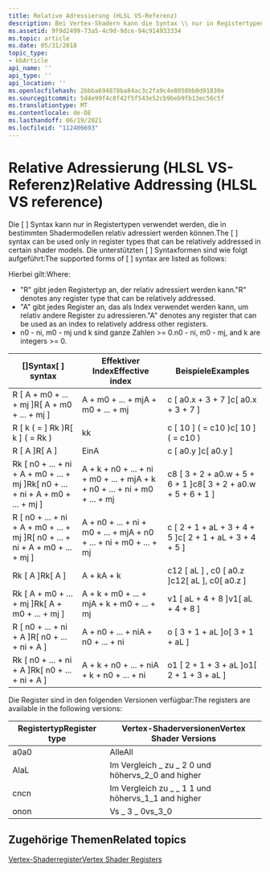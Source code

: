 ```yaml
---
title: Relative Adressierung (HLSL VS-Referenz)
description: Bei Vertex-Shadern kann die Syntax \\ nur in Registertypen verwendet werden, die in bestimmten Shadermodellen relativ adressiert werden können.
ms.assetid: 9f9d2499-73a5-4c9d-9dce-94c914933334
ms.topic: article
ms.date: 05/31/2018
topic_type:
- kbArticle
api_name: ''
api_type: ''
api_location: ''
ms.openlocfilehash: 2bbba694878ba84ac3c2fa9c4e8058bb0d91830e
ms.sourcegitcommit: 5d4e99f4c8f42f5f543e52cb9beb9fb13ec56c5f
ms.translationtype: MT
ms.contentlocale: de-DE
ms.lasthandoff: 06/19/2021
ms.locfileid: "112406693"
---
```

# <a name="relative-addressing-hlsl-vs-reference"></a><span data-ttu-id="e15e6-103">Relative Adressierung (HLSL VS-Referenz)</span><span class="sxs-lookup"><span data-stu-id="e15e6-103">Relative Addressing (HLSL VS reference)</span></span>

<span data-ttu-id="e15e6-104">Die \[ \] Syntax kann nur in Registertypen verwendet werden, die in bestimmten Shadermodellen relativ adressiert werden können.</span><span class="sxs-lookup"><span data-stu-id="e15e6-104">The \[ \] syntax can be used only in register types that can be relatively addressed in certain shader models.</span></span> <span data-ttu-id="e15e6-105">Die unterstützten \[ \] Syntaxformen sind wie folgt aufgeführt:</span><span class="sxs-lookup"><span data-stu-id="e15e6-105">The supported forms of \[ \] syntax are listed as follows:</span></span>

<span data-ttu-id="e15e6-106">Hierbei gilt:</span><span class="sxs-lookup"><span data-stu-id="e15e6-106">Where:</span></span>

-   <span data-ttu-id="e15e6-107">"R" gibt jeden Registertyp an, der relativ adressiert werden kann.</span><span class="sxs-lookup"><span data-stu-id="e15e6-107">"R" denotes any register type that can be relatively addressed.</span></span>
-   <span data-ttu-id="e15e6-108">"A" gibt jedes Register an, das als Index verwendet werden kann, um relativ andere Register zu adressieren.</span><span class="sxs-lookup"><span data-stu-id="e15e6-108">"A" denotes any register that can be used as an index to relatively address other registers.</span></span>
-   <span data-ttu-id="e15e6-109">n0 - ni, m0 - mj und k sind ganze Zahlen >= 0.</span><span class="sxs-lookup"><span data-stu-id="e15e6-109">n0 - ni, m0 - mj, and k are integers >= 0.</span></span>



| <span data-ttu-id="e15e6-110">\[\]Syntax</span><span class="sxs-lookup"><span data-stu-id="e15e6-110">\[ \] syntax</span></span>                              | <span data-ttu-id="e15e6-111">Effektiver Index</span><span class="sxs-lookup"><span data-stu-id="e15e6-111">Effective index</span></span>                       | <span data-ttu-id="e15e6-112">Beispiele</span><span class="sxs-lookup"><span data-stu-id="e15e6-112">Examples</span></span>                         |
|-------------------------------------------|---------------------------------------|----------------------------------|
| <span data-ttu-id="e15e6-113">R \[ A + m0 + ... + mj \]</span><span class="sxs-lookup"><span data-stu-id="e15e6-113">R\[ A + m0 + ... + mj \]</span></span>                  | <span data-ttu-id="e15e6-114">A + m0 + ... + mj</span><span class="sxs-lookup"><span data-stu-id="e15e6-114">A + m0 + ... + mj</span></span>                     | <span data-ttu-id="e15e6-115">c \[ a0.x + 3 + 7 \]</span><span class="sxs-lookup"><span data-stu-id="e15e6-115">c\[ a0.x + 3 + 7 \]</span></span>              |
| <span data-ttu-id="e15e6-116">R \[ k ( = \] Rk )</span><span class="sxs-lookup"><span data-stu-id="e15e6-116">R\[ k \] ( = Rk )</span></span>                         | <span data-ttu-id="e15e6-117">k</span><span class="sxs-lookup"><span data-stu-id="e15e6-117">k</span></span>                                     | <span data-ttu-id="e15e6-118">c \[ 10 \] ( = c10 )</span><span class="sxs-lookup"><span data-stu-id="e15e6-118">c\[ 10 \] ( = c10 )</span></span>              |
| <span data-ttu-id="e15e6-119">R \[ A \]</span><span class="sxs-lookup"><span data-stu-id="e15e6-119">R\[ A \]</span></span>                                  | <span data-ttu-id="e15e6-120">Ein</span><span class="sxs-lookup"><span data-stu-id="e15e6-120">A</span></span>                                     | <span data-ttu-id="e15e6-121">c \[ a0.y \]</span><span class="sxs-lookup"><span data-stu-id="e15e6-121">c\[ a0.y \]</span></span>                      |
| <span data-ttu-id="e15e6-122">Rk \[ n0 + ... + ni + A + m0 + ... + mj \]</span><span class="sxs-lookup"><span data-stu-id="e15e6-122">Rk\[ n0 + ... + ni + A + m0 + ... + mj \]</span></span> | <span data-ttu-id="e15e6-123">A + k + n0 + ... + ni + m0 + ... + mj</span><span class="sxs-lookup"><span data-stu-id="e15e6-123">A + k + n0 + ... + ni + m0 + ... + mj</span></span> | <span data-ttu-id="e15e6-124">c8 \[ 3 + 2 + a0.w + 5 + 6 + 1 \]</span><span class="sxs-lookup"><span data-stu-id="e15e6-124">c8\[ 3 + 2 + a0.w + 5 + 6 + 1 \]</span></span> |
| <span data-ttu-id="e15e6-125">R \[ n0 + ... + ni + A + m0 + ... + mj \]</span><span class="sxs-lookup"><span data-stu-id="e15e6-125">R\[ n0 + ... + ni + A + m0 + ... + mj \]</span></span>  | <span data-ttu-id="e15e6-126">A + n0 + ... + ni + m0 + ... + mj</span><span class="sxs-lookup"><span data-stu-id="e15e6-126">A + n0 + ... + ni + m0 + ... + mj</span></span>     | <span data-ttu-id="e15e6-127">c \[ 2 + 1 + aL + 3 + 4 + 5 \]</span><span class="sxs-lookup"><span data-stu-id="e15e6-127">c\[ 2 + 1 + aL + 3 + 4 + 5 \]</span></span>    |
| <span data-ttu-id="e15e6-128">Rk \[ A \]</span><span class="sxs-lookup"><span data-stu-id="e15e6-128">Rk\[ A \]</span></span>                                 | <span data-ttu-id="e15e6-129">A + k</span><span class="sxs-lookup"><span data-stu-id="e15e6-129">A + k</span></span>                                 | <span data-ttu-id="e15e6-130">c12 \[ aL \] , c0 \[ a0.z \]</span><span class="sxs-lookup"><span data-stu-id="e15e6-130">c12\[ aL \], c0\[ a0.z \]</span></span>        |
| <span data-ttu-id="e15e6-131">Rk \[ A + m0 + ... + mj \]</span><span class="sxs-lookup"><span data-stu-id="e15e6-131">Rk\[ A + m0 + ... + mj \]</span></span>                 | <span data-ttu-id="e15e6-132">A + k + m0 + ... + mj</span><span class="sxs-lookup"><span data-stu-id="e15e6-132">A + k + m0 + ... + mj</span></span>                 | <span data-ttu-id="e15e6-133">v1 \[ aL + 4 + 8 \]</span><span class="sxs-lookup"><span data-stu-id="e15e6-133">v1\[ aL + 4 + 8 \]</span></span>               |
| <span data-ttu-id="e15e6-134">R \[ n0 + ... + ni + A \]</span><span class="sxs-lookup"><span data-stu-id="e15e6-134">R\[ n0 + ... + ni + A \]</span></span>                  | <span data-ttu-id="e15e6-135">A + n0 + ... + ni</span><span class="sxs-lookup"><span data-stu-id="e15e6-135">A + n0 + ... + ni</span></span>                     | <span data-ttu-id="e15e6-136">o \[ 3 + 1 + aL \]</span><span class="sxs-lookup"><span data-stu-id="e15e6-136">o\[ 3 + 1 + aL \]</span></span>                |
| <span data-ttu-id="e15e6-137">Rk \[ n0 + ... + ni + A \]</span><span class="sxs-lookup"><span data-stu-id="e15e6-137">Rk\[ n0 + ... + ni + A \]</span></span>                 | <span data-ttu-id="e15e6-138">A + k + n0 + ... + ni</span><span class="sxs-lookup"><span data-stu-id="e15e6-138">A + k + n0 + ... + ni</span></span>                 | <span data-ttu-id="e15e6-139">o1 \[ 2 + 1 + 3 + aL \]</span><span class="sxs-lookup"><span data-stu-id="e15e6-139">o1\[ 2 + 1 + 3 + aL \]</span></span>           |



 

<span data-ttu-id="e15e6-140">Die Register sind in den folgenden Versionen verfügbar:</span><span class="sxs-lookup"><span data-stu-id="e15e6-140">The registers are available in the following versions:</span></span>



| <span data-ttu-id="e15e6-141">Registertyp</span><span class="sxs-lookup"><span data-stu-id="e15e6-141">Register type</span></span> | <span data-ttu-id="e15e6-142">Vertex-Shaderversionen</span><span class="sxs-lookup"><span data-stu-id="e15e6-142">Vertex Shader Versions</span></span> |
|---------------|------------------------|
| <span data-ttu-id="e15e6-143">a0</span><span class="sxs-lookup"><span data-stu-id="e15e6-143">a0</span></span>            | <span data-ttu-id="e15e6-144">Alle</span><span class="sxs-lookup"><span data-stu-id="e15e6-144">All</span></span>                    |
| <span data-ttu-id="e15e6-145">Al</span><span class="sxs-lookup"><span data-stu-id="e15e6-145">aL</span></span>            | <span data-ttu-id="e15e6-146">Im Vergleich \_ zu \_ 2 0 und höher</span><span class="sxs-lookup"><span data-stu-id="e15e6-146">vs\_2\_0 and higher</span></span>    |
| <span data-ttu-id="e15e6-147">cn</span><span class="sxs-lookup"><span data-stu-id="e15e6-147">cn</span></span>            | <span data-ttu-id="e15e6-148">Im Vergleich zu \_ \_ 1 1 und höher</span><span class="sxs-lookup"><span data-stu-id="e15e6-148">vs\_1\_1 and higher</span></span>    |
| <span data-ttu-id="e15e6-149">on</span><span class="sxs-lookup"><span data-stu-id="e15e6-149">on</span></span>            | <span data-ttu-id="e15e6-150">Vs \_ 3 \_ 0</span><span class="sxs-lookup"><span data-stu-id="e15e6-150">vs\_3\_0</span></span>               |



 

## <a name="related-topics"></a><span data-ttu-id="e15e6-151">Zugehörige Themen</span><span class="sxs-lookup"><span data-stu-id="e15e6-151">Related topics</span></span>

<dl> <dt>

[<span data-ttu-id="e15e6-152">Vertex-Shaderregister</span><span class="sxs-lookup"><span data-stu-id="e15e6-152">Vertex Shader Registers</span></span>](dx9-graphics-reference-asm-vs-registers.md)
</dt> </dl>

 

 




